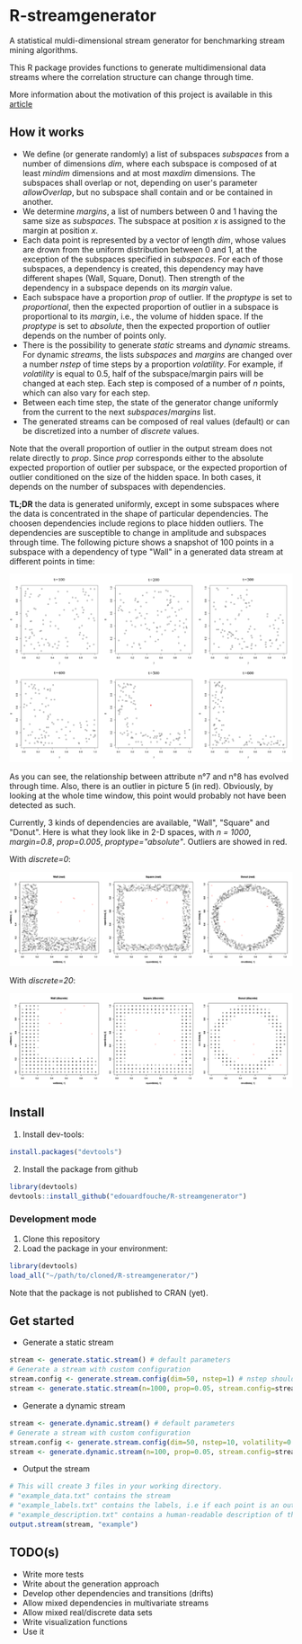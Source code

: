 # R-streamgenerator
A statistical muldi-dimensional stream generator for benchmarking stream mining algorithms.

This R package provides functions to generate multidimensional data streams where the correlation structure can change through time. 

More information about the motivation of this project is available in this [article][article]

## How it works

- We define (or generate randomly) a list of subspaces *subspaces* from a number of dimensions *dim*, where each subspace is composed of at least *mindim* dimensions and at most *maxdim* dimensions. The subspaces shall overlap or not, depending on user's parameter *allowOverlap*, but no subspace shall contain and or be contained in another. 
- We determine *margins*, a list of numbers between 0 and 1 having the same size as *subspaces*. The subspace at position *x* is assigned to the margin at position *x*. 
- Each data point is represented by a vector of length *dim*, whose values are drown from the uniform distribution between 0 and 1, at the exception of the subspaces specified in *subspaces*. For each of those subspaces, a dependency is created, this dependency may have different shapes (Wall, Square, Donut). Then strength of the dependency in a subspace depends on its *margin* value. 
- Each subspace have a proportion *prop* of outlier. If the *proptype* is set to *proportional*, then the expected proportion of outlier in a subspace is proportional to its *margin*, i.e., the volume of hidden space. If the *proptype* is set to *absolute*, then the expected proportion of outlier depends on the number of points only. 
- There is the possibility to generate *static* streams and *dynamic* streams. For dynamic *streams*, the lists *subspaces* and *margins* are changed over a number *nstep* of time steps by a proportion *volatility*. For example, if *volatility* is equal to 0.5, half of the subspace/margin pairs will be changed at each step. Each step is composed of a number of *n* points, which can also vary for each step. 
- Between each time step, the state of the generator change uniformly from the current to the next *subspaces*/*margins* list. 
- The generated streams can be composed of real values (default) or can be discretized into a number of *discrete* values. 

Note that the overall proportion of outlier in the output stream does not relate directly to *prop*. Since *prop* corresponds either to the absolute expected proportion of outlier per subspace, or the expected proportion of outlier conditioned on the size of the hidden space. In both cases, it depends on the number of subspaces with dependencies. 


**TL;DR** the data is generated uniformly, except in some subspaces where the data is concentrated in the shape of particular dependencies. The choosen dependencies include regions to place hidden outliers. The dependencies are susceptible to change in amplitude and subspaces through time. The following picture shows a snapshot of 100 points in a subspace with a dependency of type "Wall" in a generated data stream at different points in time: 

![streamgenerator_1](/img/streamgenerator_1.png)

As you can see, the relationship between attribute n°7 and n°8 has evolved through time. Also, there is an outlier in picture 5 (in red). Obviously, by looking at the whole time window, this point would probably not have been detected as such. 

Currently, 3 kinds of dependencies are available, "Wall", "Square" and "Donut". Here is what they look like in 2-D spaces, with *n = 1000*, *margin=0.8*, *prop=0.005*, *proptype="absolute"*. Outliers are showed in red. 

With *discrete=0*:

![dependencies_real](/img/dependencies_real.png)

With *discrete=20*: 

![dependencies_discrete](/img/dependencies_discrete.png)

## Install

1. Install dev-tools: 
```R
install.packages("devtools")
```
2. Install the package from github

```R
library(devtools)
devtools::install_github("edouardfouche/R-streamgenerator")
```

### Development mode

1. Clone this repository 
2. Load the package in your environment:
```R
library(devtools)
load_all("~/path/to/cloned/R-streamgenerator/")
```

Note that the package is not published to CRAN (yet). 

## Get started

* Generate a static stream 

```R
stream <- generate.static.stream() # default parameters
# Generate a stream with custom configuration
stream.config <- generate.stream.config(dim=50, nstep=1) # nstep should be = 1
stream <- generate.static.stream(n=1000, prop=0.05, stream.config=stream.config)
```

* Generate a dynamic stream 

```R
stream <- generate.dynamic.stream() # default parameters
# Generate a stream with custom configuration
stream.config <- generate.stream.config(dim=50, nstep=10, volatility=0.5)
stream <- generate.dynamic.stream(n=100, prop=0.05, stream.config=stream.config)
```

* Output the stream

```R
# This will create 3 files in your working directory. 
# "example_data.txt" contains the stream
# "example_labels.txt" contains the labels, i.e if each point is an outlier and in which subspace(s)
# "example_description.txt" contains a human-readable description of the stream 
output.stream(stream, "example")
```

## TODO(s)

* Write more tests
* Write about the generation approach
* Develop other dependencies and transitions (drifts)
* Allow mixed dependencies in multivariate streams
* Allow mixed real/discrete data sets
* Write visualization functions 
* Use it 


[article]: https://edouardfouche.com/Data-Stream-Generation-with-Concept-Drift/
